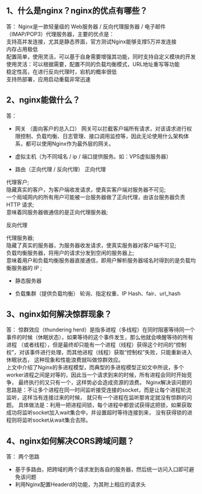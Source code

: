 ## 1、什么是nginx？nginx的优点有哪些？
答：
Nginx是一款轻量级的 Web服务器 / 反向代理服务器 / 电子邮件（IMAP/POP3）代理服务器，主要的优点是：  
支持高并发连接，尤其是静态界面，官方测试Nginx能够支撑5万并发连接  
内存占用极低  
配置简单，使用灵活，可以基于自身需要增强其功能，同时支持自定义模块的开发  
使用灵活：可以根据需要，配置不同的负载均衡模式，URL地址重写等功能  
稳定性高，在进行反向代理时，宕机的概率很低  
支持热部署，应用启动重载非常迅速  

## 2、nginx能做什么？
答：
- 网关 （面向客户的总入口）
网关可以拦截客户端所有请求，对该请求进行权限控制、负载均衡、日志管理、接口调用监控等，因此无论使用什么架构体系，都可以使用Nginx作为最外层的网关。  

- 虚拟主机（为不同域名 / ip / 端口提供服务。如：VPS虚拟服务器）


- 路由（正向代理 / 反向代理）
正向代理  

代理客户;  
隐藏真实的客户，为客户端收发请求，使真实客户端对服务器不可见;  
一个局域网内的所有用户可能被一台服务器做了正向代理，由该台服务器负责 HTTP 请求;  
意味着同服务器做通信的是正向代理服务器;  

反向代理  

代理服务器;  
隐藏了真实的服务器，为服务器收发请求，使真实服务器对客户端不可见;  
负载均衡服务器，将用户的请求分发到空闲的服务器上;  
意味着用户和负载均衡服务器直接通信，即用户解析服务器域名时得到的是负载均衡服务器的 IP ;  

- 静态服务器

- 负载集群（提供负载均衡）
轮询、指定权重、IP Hash、fair、url_hash


## 3、nginx如何解决惊群现象？
答：
惊群效应（thundering herd）是指多进程（多线程）在同时阻塞等待同一个事件的时候（休眠状态），如果等待的这个事件发生，那么他就会唤醒等待的所有进程
（或者线程），但是最终却只能有一个进程（线程）获得这个时间的“控制权”，对该事件进行处理，而其他进程（线程）获取“控制权”失败，只能重新进入休眠状态，
这种现象和性能浪费就叫做惊群效应。  
上文中介绍了Nginx的多进程模型，而典型的多进程模型正如文中所说，多个worker进程之间是对等的，因此当一个请求到来的时候，所有进程会同时开始竞争，
最终执行的又只有一个，这样势必会造成资源的浪费。
Nginx解决该问题的思路是：不让多个进程在同一时间监听接受连接的socket，而是让每个进程轮流监听，这样当有连接过来的时候，
就只有一个进程在监听那肯定就没有惊群的问题。
具体做法是：利用一把进程间锁，每个进程中都尝试获得这把锁，如果获取成功将监听socket加入wait集合中，并设置超时等待连接到来，
没有获得锁的进程则将监听socket从wait集合去除。


## 4、nginx如何解决CORS跨域问题？
答：
两个思路
- 基于多路由，把跨域的两个请求发到各自的服务器，然后统一访问入口即可避免该问题
- 利用Nginx配置Headerd的功能，为其附上相应的请求头


